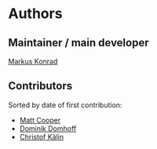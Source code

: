 # Authors

## Maintainer / main developer

[Markus Konrad](https://github.com/internaut)

## Contributors

Sorted by date of first contribution:

* [Matt Cooper](https://github.com/mcooper)
* [Dominik Domhoff](https://github.com/ddomhoff)
* [Christof Kälin](https://github.com/christofkaelin)
